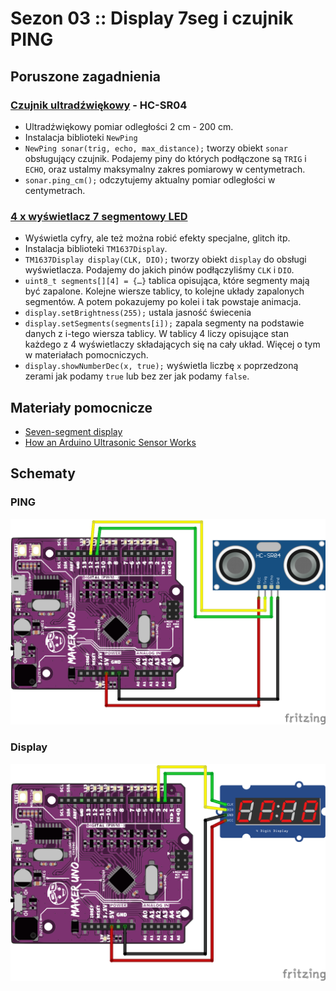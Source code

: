 # Sezon 03 :: Display 7seg i czujnik PING

## Poruszone zagadnienia


### [Czujnik ultradźwiękowy](https://github.com/CreativeCodingPL/PhysicalComputing/tree/2019/s01_pierwsza_dioda_i_prezenty#czujnik-odbiciowy) - HC-SR04

- Ultradźwiękowy pomiar odległości 2 cm - 200 cm. 
- Instalacja biblioteki `NewPing`
- `NewPing sonar(trig, echo, max_distance);` tworzy obiekt `sonar` obsługujący czujnik. Podajemy piny do których podłączone są `TRIG` i `ECHO`, oraz ustalmy maksymalny zakres pomiarowy w centymetrach.
- `sonar.ping_cm();` odczytujemy aktualny pomiar odległości w centymetrach.

### [4 x wyświetlacz 7 segmentowy LED](https://github.com/CreativeCodingPL/PhysicalComputing/tree/2019/s01_pierwsza_dioda_i_prezenty#wyświetlacz-led-4-cyfry)

- Wyświetla cyfry, ale też można robić efekty specjalne, glitch itp. 
- Instalacja biblioteki `TM1637Display`.
- `TM1637Display display(CLK, DIO);` tworzy obiekt `display` do obsługi wyświetlacza. Podajemy do jakich pinów podłączyliśmy `CLK` i `DIO`.
- `uint8_t segments[][4] = {…}` tablica opisująca, które segmenty mają być zapalone. Kolejne wiersze tablicy, to kolejne układy zapalonych segmentów. A potem pokazujemy po kolei i tak powstaje animacja.
- `display.setBrightness(255);` ustala jasność świecenia
- `display.setSegments(segments[i]);` zapala segmenty na podstawie danych z i-tego wiersza tablicy. W tablicy 4 liczy opisujące stan każdego z 4 wyświetlaczy składających się na cały układ. Więcej o tym w materiałach pomocniczych. 
- `display.showNumberDec(x, true);` wyświetla liczbę `x` poprzedzoną zerami jak podamy `true` lub bez zer jak podamy `false`.

## Materiały pomocnicze 
- [Seven-segment display](https://en.wikipedia.org/wiki/Seven-segment_display)
- [How an Arduino Ultrasonic Sensor Works](https://youtu.be/1jGvzNrtF24)

## Schematy

### PING
![](ping.png)

### Display
![](display.png)
